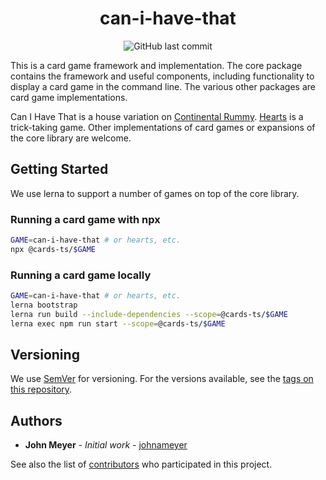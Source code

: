 <h1 align="center">can-i-have-that</h1>
<div align="center">

![GitHub last commit](https://img.shields.io/github/last-commit/johnameyer/can-i-have-that)
</div>

This is a card game framework and implementation. The core package contains the framework and useful components, including functionality to display a card game in the command line. The various other packages are card game implementations.

Can I Have That is a house variation on [Continental Rummy](https://en.wikipedia.org/wiki/Continental_Rummy).
[Hearts](https://en.wikipedia.org/wiki/Hearts_(card_game)) is a trick-taking game.
Other implementations of card games or expansions of the core library are welcome.

## Getting Started

We use lerna to support a number of games on top of the core library.

### Running a card game with npx

```bash
GAME=can-i-have-that # or hearts, etc.
npx @cards-ts/$GAME
```

### Running a card game locally

```bash
GAME=can-i-have-that # or hearts, etc.
lerna bootstrap
lerna run build --include-dependencies --scope=@cards-ts/$GAME
lerna exec npm run start --scope=@cards-ts/$GAME
```

## Versioning

We use [SemVer](http://semver.org/) for versioning. For the versions available, see the [tags on this repository](https://github.com/johnameyer/can-i-have-that/tags).

## Authors

* **John Meyer** - *Initial work* - [johnameyer](https://github.com/johnameyer)

See also the list of [contributors](https://github.com/johnameyer/can-i-have-that/contributors) who participated in this project.